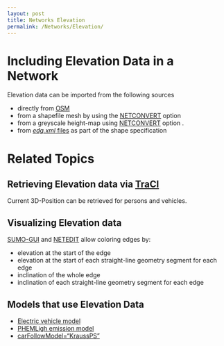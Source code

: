 ```yaml
---
layout: post
title: Networks Elevation
permalink: /Networks/Elevation/
---
```


Including Elevation Data in a Network
=====================================

Elevation data can be imported from the following sources

-   directly from [OSM](/Networks/Import/OpenStreetMap#Elevation_Data "wikilink")
-   from a shapefile mesh by using the [NETCONVERT](/NETCONVERT "wikilink") option
-   from a greyscale height-map using [NETCONVERT](/NETCONVERT "wikilink") option .
-   from [*edg.xml* files](/Networks/Building_Networks_from_own_XML-descriptions#Edge_Descriptions "wikilink") as part of the shape specification

Related Topics
==============

Retrieving Elevation data via [TraCI](/TraCI "wikilink")
--------------------------------------------------------

Current 3D-Position can be retrieved for persons and vehicles.

Visualizing Elevation data
--------------------------

[SUMO-GUI](/SUMO-GUI "wikilink") and [NETEDIT](/NETEDIT "wikilink") allow coloring edges by:

-   elevation at the start of the edge
-   elevation at the start of each straight-line geometry segment for each edge
-   inclination of the whole edge
-   inclination of each straight-line geometry segment for each edge

Models that use Elevation Data
------------------------------

-   [Electric vehicle model](/Models/Electric "wikilink")
-   [PHEMLigh emission model](/Models/Emissions/PHEMlight "wikilink")
-   [carFollowModel=“KraussPS”](/Definition_of_Vehicles,_Vehicle_Types,_and_Routes#Car-Following_Models "wikilink")
